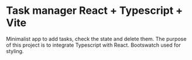 # Task manager React + Typescript + Vite

Minimalist app to add tasks, check the state and delete them.
The purpose of this project is to integrate Typescript with React.
Bootswatch used for styling.
